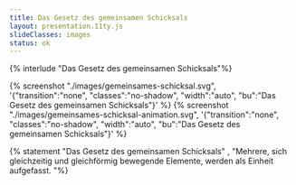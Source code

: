 ```yaml
---
title: Das Gesetz des gemeinsamen Schicksals
layout: presentation.11ty.js
slideClasses: images
status: ok
---
```


{% interlude "Das Gesetz des gemeinsamen Schicksals"%}

{% screenshot "./images/gemeinsames-schicksal.svg", '{"transition":"none", "classes":"no-shadow", "width":"auto", "bu":"Das Gesetz des gemeinsamen Schicksals"}' %}
{% screenshot "./images/gemeinsames-schicksal-animation.svg", '{"transition":"none", "classes":"no-shadow", "width":"auto", "bu":"Das Gesetz des gemeinsamen Schicksals"}' %}

{% statement "Das Gesetz des gemeinsamen Schicksals" , "Mehrere, sich gleichzeitig und gleichförmig bewegende Elemente, werden als Einheit aufgefasst. "%}